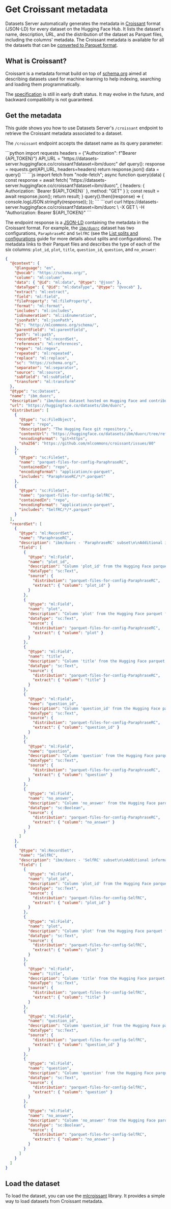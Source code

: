 # Get Croissant metadata

Datasets Server automatically generates the metadata in [Croissant](https://github.com/mlcommons/croissant) format (JSON-LD) for every dataset on the Hugging Face Hub. It lists the dataset's name, description, URL, and the distribution of the dataset as Parquet files, including the columns' metadata. The Croissant metadata is available for all the datasets that can be [converted to Parquet format](./parquet#conversion-to-parquet).

## What is Croissant?

Croissant is a metadata format build on top of [schema.org](https://schema.org/) aimed at describing datasets used for machine learning to help indexing, searching and loading them programmatically.

<Tip>

The [specification](https://github.com/mlcommons/croissant/blob/main/docs/croissant-spec.md) is still in early draft status. It may evolve in the future, and backward compatibility is not guaranteed.

</Tip>

## Get the metadata

This guide shows you how to use Datasets Server's `/croissant` endpoint to retrieve the Croissant metadata associated to a dataset.


The `/croissant` endpoint accepts the dataset name as its query parameter:

<inferencesnippet>
<python>
```python
import requests
headers = {"Authorization": f"Bearer {API_TOKEN}"}
API_URL = "https://datasets-server.huggingface.co/croissant?dataset=ibm/duorc"
def query():
    response = requests.get(API_URL, headers=headers)
    return response.json()
data = query()
```
</python>
<js>
```js
import fetch from "node-fetch";
async function query(data) {
    const response = await fetch(
        "https://datasets-server.huggingface.co/croissant?dataset=ibm/duorc",
        {
            headers: { Authorization: `Bearer ${API_TOKEN}` },
            method: "GET"
        }
    );
    const result = await response.json();
    return result;
}
query().then((response) => {
    console.log(JSON.stringify(response));
});
```
</js>
<curl>
```curl
curl https://datasets-server.huggingface.co/croissant?dataset=ibm/duorc \
        -X GET \
        -H "Authorization: Bearer ${API_TOKEN}"
```
</curl>
</inferencesnippet>

The endpoint response is a [JSON-LD](https://json-ld.org/) containing the metadata in the Croissant format. For example, the [`ibm/duorc`](https://huggingface.co/datasets/ibm/duorc) dataset has two configurations, `ParaphraseRC` and `SelfRC` (see the [List splits and configurations](./splits) guide for more details about splits and configurations). The metadata links to their Parquet files and describes the type of each of the six columns: `plot_id`, `plot`, `title`, `question_id`, `question`, and `no_answer`:

```json
{
  "@context": {
    "@language": "en",
    "@vocab": "https://schema.org/",
    "column": "ml:column",
    "data": { "@id": "ml:data", "@type": "@json" },
    "dataType": { "@id": "ml:dataType", "@type": "@vocab" },
    "extract": "ml:extract",
    "field": "ml:field",
    "fileProperty": "ml:fileProperty",
    "format": "ml:format",
    "includes": "ml:includes",
    "isEnumeration": "ml:isEnumeration",
    "jsonPath": "ml:jsonPath",
    "ml": "http://mlcommons.org/schema/",
    "parentField": "ml:parentField",
    "path": "ml:path",
    "recordSet": "ml:recordSet",
    "references": "ml:references",
    "regex": "ml:regex",
    "repeated": "ml:repeated",
    "replace": "ml:replace",
    "sc": "https://schema.org/",
    "separator": "ml:separator",
    "source": "ml:source",
    "subField": "ml:subField",
    "transform": "ml:transform"
  },
  "@type": "sc:Dataset",
  "name": "ibm_duorc",
  "description": "ibm/duorc dataset hosted on Hugging Face and contributed by the HF Datasets community",
  "url": "https://huggingface.co/datasets/ibm/duorc",
  "distribution": [
    {
      "@type": "sc:FileObject",
      "name": "repo",
      "description": "The Hugging Face git repository.",
      "contentUrl": "https://huggingface.co/datasets/ibm/duorc/tree/refs%2Fconvert%2Fparquet",
      "encodingFormat": "git+https",
      "sha256": "https://github.com/mlcommons/croissant/issues/80"
    },
    {
      "@type": "sc:FileSet",
      "name": "parquet-files-for-config-ParaphraseRC",
      "containedIn": "repo",
      "encodingFormat": "application/x-parquet",
      "includes": "ParaphraseRC/*/*.parquet"
    },
    {
      "@type": "sc:FileSet",
      "name": "parquet-files-for-config-SelfRC",
      "containedIn": "repo",
      "encodingFormat": "application/x-parquet",
      "includes": "SelfRC/*/*.parquet"
    }
  ],
  "recordSet": [
    {
      "@type": "ml:RecordSet",
      "name": "ParaphraseRC",
      "description": "ibm/duorc - 'ParaphraseRC' subset\n\nAdditional information:\n- 3 splits: train, validation, test\n- 1 skipped column: answers",
      "field": [
        {
          "@type": "ml:Field",
          "name": "plot_id",
          "description": "Column 'plot_id' from the Hugging Face parquet file.",
          "dataType": "sc:Text",
          "source": {
            "distribution": "parquet-files-for-config-ParaphraseRC",
            "extract": { "column": "plot_id" }
          }
        },
        {
          "@type": "ml:Field",
          "name": "plot",
          "description": "Column 'plot' from the Hugging Face parquet file.",
          "dataType": "sc:Text",
          "source": {
            "distribution": "parquet-files-for-config-ParaphraseRC",
            "extract": { "column": "plot" }
          }
        },
        {
          "@type": "ml:Field",
          "name": "title",
          "description": "Column 'title' from the Hugging Face parquet file.",
          "dataType": "sc:Text",
          "source": {
            "distribution": "parquet-files-for-config-ParaphraseRC",
            "extract": { "column": "title" }
          }
        },
        {
          "@type": "ml:Field",
          "name": "question_id",
          "description": "Column 'question_id' from the Hugging Face parquet file.",
          "dataType": "sc:Text",
          "source": {
            "distribution": "parquet-files-for-config-ParaphraseRC",
            "extract": { "column": "question_id" }
          }
        },
        {
          "@type": "ml:Field",
          "name": "question",
          "description": "Column 'question' from the Hugging Face parquet file.",
          "dataType": "sc:Text",
          "source": {
            "distribution": "parquet-files-for-config-ParaphraseRC",
            "extract": { "column": "question" }
          }
        },
        {
          "@type": "ml:Field",
          "name": "no_answer",
          "description": "Column 'no_answer' from the Hugging Face parquet file.",
          "dataType": "sc:Boolean",
          "source": {
            "distribution": "parquet-files-for-config-ParaphraseRC",
            "extract": { "column": "no_answer" }
          }
        }
      ]
    },
    {
      "@type": "ml:RecordSet",
      "name": "SelfRC",
      "description": "ibm/duorc - 'SelfRC' subset\n\nAdditional information:\n- 3 splits: train, validation, test\n- 1 skipped column: answers",
      "field": [
        {
          "@type": "ml:Field",
          "name": "plot_id",
          "description": "Column 'plot_id' from the Hugging Face parquet file.",
          "dataType": "sc:Text",
          "source": {
            "distribution": "parquet-files-for-config-SelfRC",
            "extract": { "column": "plot_id" }
          }
        },
        {
          "@type": "ml:Field",
          "name": "plot",
          "description": "Column 'plot' from the Hugging Face parquet file.",
          "dataType": "sc:Text",
          "source": {
            "distribution": "parquet-files-for-config-SelfRC",
            "extract": { "column": "plot" }
          }
        },
        {
          "@type": "ml:Field",
          "name": "title",
          "description": "Column 'title' from the Hugging Face parquet file.",
          "dataType": "sc:Text",
          "source": {
            "distribution": "parquet-files-for-config-SelfRC",
            "extract": { "column": "title" }
          }
        },
        {
          "@type": "ml:Field",
          "name": "question_id",
          "description": "Column 'question_id' from the Hugging Face parquet file.",
          "dataType": "sc:Text",
          "source": {
            "distribution": "parquet-files-for-config-SelfRC",
            "extract": { "column": "question_id" }
          }
        },
        {
          "@type": "ml:Field",
          "name": "question",
          "description": "Column 'question' from the Hugging Face parquet file.",
          "dataType": "sc:Text",
          "source": {
            "distribution": "parquet-files-for-config-SelfRC",
            "extract": { "column": "question" }
          }
        },
        {
          "@type": "ml:Field",
          "name": "no_answer",
          "description": "Column 'no_answer' from the Hugging Face parquet file.",
          "dataType": "sc:Boolean",
          "source": {
            "distribution": "parquet-files-for-config-SelfRC",
            "extract": { "column": "no_answer" }
          }
        }
      ]
    }
  ]
}
```

## Load the dataset

To load the dataset, you can use the [mlcroissant](./mlcroissant) library. It provides a simple way to load datasets from Croissant metadata.
